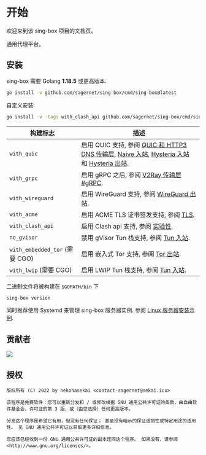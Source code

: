 # 开始

欢迎来到该 sing-box 项目的文档页。

通用代理平台。

## 安装

sing-box 需要 Golang **1.18.5** 或更高版本.

```bash
go install -v github.com/sagernet/sing-box/cmd/sing-box@latest
```

自定义安装:

```bash
go install -v -tags with_clash_api github.com/sagernet/sing-box/cmd/sing-box@latest
```

| 构建标志                         | 描述                                                                                                                                                                                                                |
|------------------------------|-------------------------------------------------------------------------------------------------------------------------------------------------------------------------------------------------------------------|
| `with_quic`                  | 启用 QUIC 支持, 参阅 [QUIC 和 HTTP3 DNS 传输层](./configuration/dns/server), [Naive 入站](./configuration/inbound/naive), [Hysteria 入站](./configuration/inbound/hysteria) 和 [Hysteria 出站](./configuration/outbound/hysteria). |
| `with_grpc`                  | 启用 gRPC 之后, 参阅 [V2Ray 传输层#gRPC](/configuration/shared/v2ray-transport#grpc).                                                                                                                                      |
| `with_wireguard`             | 启用 WireGuard 支持, 参阅 [WireGuard 出站](./configuration/outbound/wireguard).                                                                                                                                           |
| `with_acme`                  | 启用 ACME TLS 证书签发支持, 参阅 [TLS](./configuration/shared/tls).                                                                                                                                                         |
| `with_clash_api`             | 启用 Clash api 支持, 参阅 [实验性](./configuration/experimental#clash-api-fields).                                                                                                                                         |
| `no_gvisor`                  | 禁用 gVisor Tun 栈支持, 参阅 [Tun 入站](./configuration/inbound/tun#stack).                                                                                                                                                |
| `with_embedded_tor` (需要 CGO) | 启用 嵌入式 Tor 支持, 参阅 [Tor 出站](./configuration/outbound/tor).                                                                                                                                                         |
| `with_lwip` (需要 CGO)         | 启用 LWIP Tun 栈支持, 参阅 [Tun 入站](./configuration/inbound/tun#stack).                                                                                                                                                  |

二进制文件将被构建在 `$GOPATH/bin` 下

```bash
sing-box version
```

同时推荐使用 Systemd 来管理 sing-box 服务器实例.
参阅 [Linux 服务器安装示例](./examples/linux-server-installation).

## 贡献者

[![](https://opencollective.com/sagernet/contributors.svg?width=740&button=false)](https://github.com/sagernet/sing-box/graphs/contributors)

## 授权

```
版权所有 (C) 2022 by nekohasekai <contact-sagernet@sekai.icu>

该程序是免费软件：您可以重新分发和 / 或修改根据 GNU 通用公共许可证的条款，由自由软件基金会，许可证的第 3 版，或（由您选择）任何更高版本。

分发这个程序是希望它有用，但没有任何保证； 甚至没有暗示的保证适销性或特定用途的适用性。 见 GNU 通用公共许可证以获取更多详细信息。

您应该已经收到一份 GNU 通用公共许可证的副本连同这个程序。 如果没有，请参阅 <http://www.gnu.org/licenses/>。
```
